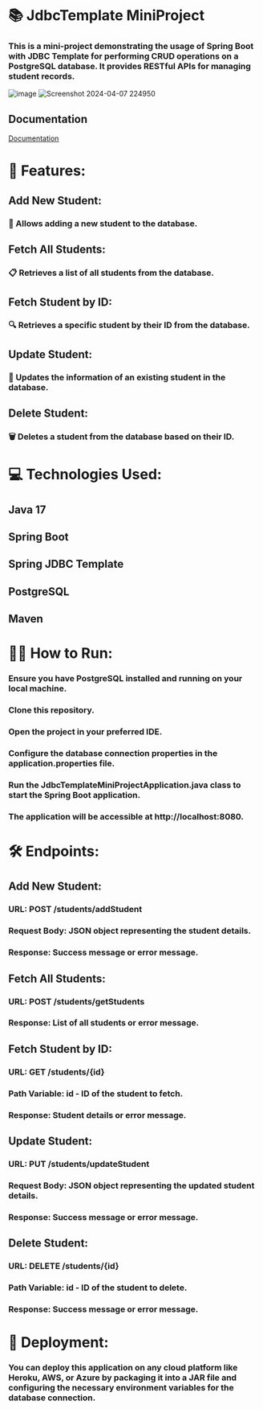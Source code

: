# 📚 JdbcTemplate MiniProject
### This is a mini-project demonstrating the usage of Spring Boot with JDBC Template for performing CRUD operations on a PostgreSQL database. It provides RESTful APIs for managing student records.
![image](https://github.com/Sarthakverse/Jdbc_TemplateMiniProject/assets/117356021/cb2c5c3f-2837-4842-9c50-b4235bd54771)
![Screenshot 2024-04-07 224950](https://github.com/Sarthakverse/Jdbc_TemplateMiniProject/assets/117356021/778f61dc-ff0f-4aa7-8507-83289cc90605)

## Documentation

[Documentation]([https://linktodocumentation](https://documenter.getpostman.com/view/29367403/2sA35MxyXt))

# 🚀 Features:

## Add New Student:
### 📝 Allows adding a new student to the database.


## Fetch All Students:
### 📋 Retrieves a list of all students from the database.


## Fetch Student by ID:
### 🔍 Retrieves a specific student by their ID from the database.


## Update Student:
### 🔄 Updates the information of an existing student in the database.


## Delete Student:
### 🗑️ Deletes a student from the database based on their ID.


# 💻 Technologies Used:
## Java 17
## Spring Boot
## Spring JDBC Template
## PostgreSQL
## Maven

# 🏃‍♂️ How to Run:
### Ensure you have PostgreSQL installed and running on your local machine.
### Clone this repository.
### Open the project in your preferred IDE.
### Configure the database connection properties in the application.properties file.
### Run the JdbcTemplateMiniProjectApplication.java class to start the Spring Boot application.
### The application will be accessible at http://localhost:8080.

# 🛠️ Endpoints:

## Add New Student:
### URL: POST /students/addStudent
### Request Body: JSON object representing the student details.
### Response: Success message or error message.

## Fetch All Students:
### URL: POST /students/getStudents
### Response: List of all students or error message.

## Fetch Student by ID:
### URL: GET /students/{id}
### Path Variable: id - ID of the student to fetch.
### Response: Student details or error message.

## Update Student:
### URL: PUT /students/updateStudent
### Request Body: JSON object representing the updated student details.
### Response: Success message or error message.

## Delete Student:
### URL: DELETE /students/{id}
### Path Variable: id - ID of the student to delete.
### Response: Success message or error message.

# 🚀 Deployment:
### You can deploy this application on any cloud platform like Heroku, AWS, or Azure by packaging it into a JAR file and configuring the necessary environment variables for the database connection.
